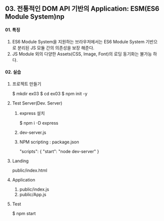 ## 03. 전통적인 DOM API 기반의 Application: ESM(ES6 Module System)np

#### 01. 특징

1. ES6 Module System을 지원하는 브라우저에서는 ES6 Module System 기반으로 분리된 JS 모듈 간의 의존성을 보장 해준다.
2. JS Module 외의 다양한 Assets(CSS, Image, Font)의 로딩 동기화는 불가능 하다.

#### 02. 실습

1. 프로젝트 만들기

    $ mkdir ex03
    $ cd ex03
    $ npm init -y

2. Test Server(Dev. Server)

    1. express 설치

        $ npm i -D express

    2. dev-server.js

    3. NPM scripting : package.json

        "scripts": {
        "start": "node dev-server"
        }

3. Landing

    public/index.html

4. Application

    1. public/index.js
    2. public/App.js

5. Test

    $ npm start
